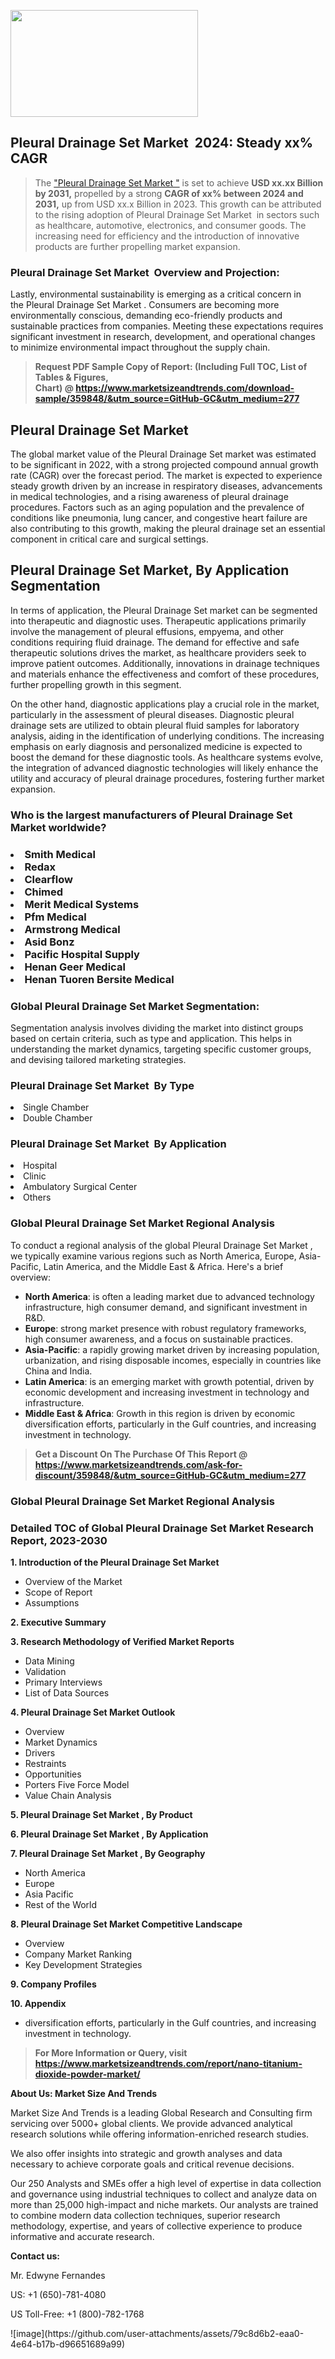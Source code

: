 <p><img class="alignnone size-medium wp-image-20088" src="https://ffe5etoiles.com/wp-content/uploads/2024/12/MST1-300x171.png" alt="" width="300" height="171" /></p><h2 id="ember46" class="ember-view reader-text-block__heading-2">Pleural Drainage Set Market &nbsp;2024: Steady&nbsp;xx% CAGR</h2><blockquote id="ember47" class="ember-view reader-text-block__blockquote">The&nbsp;<a class="app-aware-link " href="https://www.marketsizeandtrends.com/download-sample/359848/&utm_source=GitHub-GC&utm_medium=277" target="_blank" data-test-app-aware-link="">"Pleural Drainage Set Market "</a>&nbsp;is set to achieve&nbsp;<strong>USD&nbsp;xx.xx&nbsp;Billion by 2031,</strong>&nbsp;propelled by a strong&nbsp;<strong>CAGR of&nbsp;xx% between 2024 and 2031,</strong>&nbsp;up from USD xx.x Billion in 2023. This growth can be attributed to the rising adoption of&nbsp;Pleural Drainage Set Market &nbsp;in sectors such as healthcare, automotive, electronics, and consumer goods. The increasing need for efficiency and the introduction of innovative products are further propelling market expansion.</blockquote><h3 id="ember48" class="ember-view reader-text-block__heading-3">Pleural Drainage Set Market &nbsp;Overview and Projection:</h3><p id="ember49" class="ember-view reader-text-block__paragraph">Lastly, environmental sustainability is emerging as a critical concern in the&nbsp;Pleural Drainage Set Market . Consumers are becoming more environmentally conscious, demanding eco-friendly products and sustainable practices from companies. Meeting these expectations requires significant investment in research, development, and operational changes to minimize environmental impact throughout the supply chain.</p><blockquote id="ember50" class="ember-view reader-text-block__blockquote"><strong>Request PDF Sample Copy of Report: (Including Full TOC, List of Tables &amp; Figures, Chart)&nbsp;@&nbsp;<strong><a href="https://www.marketsizeandtrends.com/download-sample/359848/&utm_source=GitHub-GC&utm_medium=277" target="_blank">https://www.marketsizeandtrends.com/download-sample/359848/&utm_source=GitHub-GC&utm_medium=277</a></strong></strong></blockquote><h3 class=""> <h2>Pleural Drainage Set Market</h2><p>The global market value of the Pleural Drainage Set market was estimated to be significant in 2022, with a strong projected compound annual growth rate (CAGR) over the forecast period. The market is expected to experience steady growth driven by an increase in respiratory diseases, advancements in medical technologies, and a rising awareness of pleural drainage procedures. Factors such as an aging population and the prevalence of conditions like pneumonia, lung cancer, and congestive heart failure are also contributing to this growth, making the pleural drainage set an essential component in critical care and surgical settings.</p><h2>Pleural Drainage Set Market, By Application Segmentation</h2><p>In terms of application, the Pleural Drainage Set market can be segmented into therapeutic and diagnostic uses. Therapeutic applications primarily involve the management of pleural effusions, empyema, and other conditions requiring fluid drainage. The demand for effective and safe therapeutic solutions drives the market, as healthcare providers seek to improve patient outcomes. Additionally, innovations in drainage techniques and materials enhance the effectiveness and comfort of these procedures, further propelling growth in this segment.</p><p>On the other hand, diagnostic applications play a crucial role in the market, particularly in the assessment of pleural diseases. Diagnostic pleural drainage sets are utilized to obtain pleural fluid samples for laboratory analysis, aiding in the identification of underlying conditions. The increasing emphasis on early diagnosis and personalized medicine is expected to boost the demand for these diagnostic tools. As healthcare systems evolve, the integration of advanced diagnostic technologies will likely enhance the utility and accuracy of pleural drainage procedures, fostering further market expansion.</p></h3><h3 id="" class="">Who is the largest manufacturers of&nbsp;Pleural Drainage Set Market  worldwide?</h3><h3 class=""></Li><Li>Smith Medical</Li><Li> Redax</Li><Li> Clearflow</Li><Li> Chimed</Li><Li> Merit Medical Systems</Li><Li> Pfm Medical</Li><Li> Armstrong Medical</Li><Li> Asid Bonz</Li><Li> Pacific Hospital Supply</Li><Li> Henan Geer Medical</Li><Li> Henan Tuoren Bersite Medical</h3><h3 id="ember53" class="ember-view reader-text-block__heading-3">Global&nbsp;Pleural Drainage Set Market  Segmentation:</h3><p id="ember54" class="ember-view reader-text-block__paragraph">Segmentation analysis involves dividing the market into distinct groups based on certain criteria, such as type and application. This helps in understanding the market dynamics, targeting specific customer groups, and devising tailored marketing strategies.</p><h3 id="" class="">Pleural Drainage Set Market &nbsp;By Type</h3><p></Li><Li>Single Chamber</Li><Li> Double Chamber</p><h3 id="" class="">Pleural Drainage Set Market &nbsp;By Application</h3><p class=""></Li><Li>Hospital</Li><Li> Clinic</Li><Li> Ambulatory Surgical Center</Li><Li> Others</p><h3 id="ember62" class="ember-view reader-text-block__heading-3">Global Pleural Drainage Set Market  Regional Analysis</h3><p id="ember63" class="ember-view reader-text-block__paragraph">To conduct a regional analysis of the global Pleural Drainage Set Market , we typically examine various regions such as North America, Europe, Asia-Pacific, Latin America, and the Middle East &amp; Africa. Here's a brief overview:</p><ul><li><strong>North America</strong>: is often a leading market due to advanced technology infrastructure, high consumer demand, and significant investment in R&amp;D.</li><li><strong>Europe</strong>: strong market presence with robust regulatory frameworks, high consumer awareness, and a focus on sustainable practices.</li><li><strong>Asia-Pacific</strong>: a rapidly growing market driven by increasing population, urbanization, and rising disposable incomes, especially in countries like China and India.</li><li><strong>Latin America</strong>: is an emerging market with growth potential, driven by economic development and increasing investment in technology and infrastructure.</li><li><strong>Middle East &amp; Africa</strong>: Growth in this region is driven by economic diversification efforts, particularly in the Gulf countries, and increasing investment in technology.</li></ul><blockquote id="ember61" class="ember-view reader-text-block__blockquote"><strong>Get a Discount On The Purchase Of This Report @ <strong><a href="https://html-cleaner.com/" target="">https://www.marketsizeandtrends.com/ask-for-discount/359848/&utm_source=GitHub-GC&utm_medium=277</a></strong></strong></blockquote><h3 id="ember62" class="ember-view reader-text-block__heading-3">Global Pleural Drainage Set Market  Regional Analysis</h3><h3 id="" class="">Detailed TOC of Global Pleural Drainage Set Market  Research Report, 2023-2030</h3><p id="" class=""><strong>1. Introduction of the Pleural Drainage Set Market </strong></p><ul><li>Overview of the Market</li><li>Scope of Report</li><li>Assumptions</li></ul><p id="" class=""><strong>2. Executive Summary</strong></p><p id="" class=""><strong>3. Research Methodology of Verified Market Reports</strong></p><ul><li>Data Mining</li><li>Validation</li><li>Primary Interviews</li><li>List of Data Sources</li></ul><p id="" class=""><strong>4. Pleural Drainage Set Market  Outlook</strong></p><ul><li>Overview</li><li>Market Dynamics</li><li>Drivers</li><li>Restraints</li><li>Opportunities</li><li>Porters Five Force Model</li><li>Value Chain Analysis</li></ul><p id="" class=""><strong>5. Pleural Drainage Set Market , By Product</strong></p><p id="" class=""><strong>6. Pleural Drainage Set Market , By Application</strong></p><p id="" class=""><strong>7. Pleural Drainage Set Market , By Geography</strong></p><ul><li>North America</li><li>Europe</li><li>Asia Pacific</li><li>Rest of the World</li></ul><p id="" class=""><strong>8. Pleural Drainage Set Market  Competitive Landscape</strong></p><ul><li>Overview</li><li>Company Market Ranking</li><li>Key Development Strategies</li></ul><p id="" class=""><strong>9. Company Profiles</strong></p><p id="" class=""><strong>10. Appendix</strong></p><ul><li>diversification efforts, particularly in the Gulf countries, and increasing investment in technology.</li></ul><blockquote id="ember65" class="ember-view reader-text-block__blockquote"><strong>For More Information or Query, visit <strong><strong><a href="https://html-cleaner.com/" target="">https://www.marketsizeandtrends.com/report/nano-titanium-dioxide-powder-market/</a></strong></strong></strong></blockquote><p id="" class=""><strong>About Us: Market Size And Trends</strong></p><p id="" class="">Market Size And Trends is a leading Global Research and Consulting firm servicing over 5000+ global clients. We provide advanced analytical research solutions while offering information-enriched research studies.</p><p id="" class="">We also offer insights into strategic and growth analyses and data necessary to achieve corporate goals and critical revenue decisions.</p><p id="" class="">Our 250 Analysts and SMEs offer a high level of expertise in data collection and governance using industrial techniques to collect and analyze data on more than 25,000 high-impact and niche markets. Our analysts are trained to combine modern data collection techniques, superior research methodology, expertise, and years of collective experience to produce informative and accurate research.</p><p id="" class=""><strong>Contact us:</strong></p><p id="" class="">Mr. Edwyne Fernandes</p><p id="" class="">US: +1 (650)-781-4080</p><p id="" class="">US Toll-Free: +1 (800)-782-1768</p>
![image](https://github.com/user-attachments/assets/79c8d6b2-eaa0-4e64-b17b-d96651689a99)
